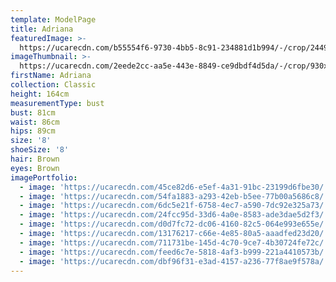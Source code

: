 ```yaml
---
template: ModelPage
title: Adriana
featuredImage: >-
  https://ucarecdn.com/b55554f6-9730-4bb5-8c91-234881d1b994/-/crop/2449x1101/0,10/-/preview/
imageThumbnail: >-
  https://ucarecdn.com/2eede2cc-aa5e-443e-8849-ce9dbdf4d5da/-/crop/930x1317/370,76/-/preview/
firstName: Adriana
collection: Classic
height: 164cm
measurementType: bust
bust: 81cm
waist: 86cm
hips: 89cm
size: '8'
shoeSize: '8'
hair: Brown
eyes: Brown
imagePortfolio:
  - image: 'https://ucarecdn.com/45ce82d6-e5ef-4a31-91bc-23199d6fbe30/'
  - image: 'https://ucarecdn.com/54fa1883-a293-42eb-b5ee-77b00a5686c8/'
  - image: 'https://ucarecdn.com/6dc5e21f-6758-4ec7-a590-7dc92e325a73/'
  - image: 'https://ucarecdn.com/24fcc95d-33d6-4a0e-8583-ade3dae5d2f3/'
  - image: 'https://ucarecdn.com/d0d7fc72-dc06-4160-82c5-064e993e655e/'
  - image: 'https://ucarecdn.com/13176217-c66e-4e85-80a5-aaadfed23d20/'
  - image: 'https://ucarecdn.com/711731be-145d-4c70-9ce7-4b30724fe72c/'
  - image: 'https://ucarecdn.com/feed6c7e-5818-4af3-b999-221a4410573b/'
  - image: 'https://ucarecdn.com/dbf96f31-e3ad-4157-a236-77f8ae9f578a/'
---
```


